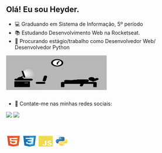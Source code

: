 ## Olá! Eu sou Heyder.

- 💻 Graduando em Sistema de Informação, 5º período
- 📚 Estudando Desenvolvimento Web na Rocketseat.
- 🔎 Procurando estágio/trabalho como Desenvolvedor Web/ Desenvolvedor Python

<a href="#">
    <img 
         src="https://github.com/lucasrmagalhaes/lucasrmagalhaes/blob/master/assets/days.gif" 
         align="center" 
         width="275px" 
         height="95px" 
         title="day++" 
         alt="Routine"
    >
</a>

##

- 📢 Contate-me nas minhas redes sociais:
<div>
  <a href = "mailto:contatohvestrela2002@gmail.com"><img src="https://img.shields.io/badge/-Gmail-%23333?style=for-the-badge&logo=gmail&logoColor=white" target="_blank"></a>
  <a href="https://www.linkedin.com/in/heyder-estrela-133171213/" target="_blank"><img src="https://img.shields.io/badge/-LinkedIn-%230077B5?style=for-the-badge&logo=linkedin&logoColor=white" target="_blank"></a>
</div>

##

<div style="display: inline_block"><br>
  <img align="center" alt="Heyder-HTML" height="30" width="40" src="https://raw.githubusercontent.com/devicons/devicon/master/icons/html5/html5-original.svg">
  <img align="center" alt="Heyder-CSS" height="30" width="40" src="https://raw.githubusercontent.com/devicons/devicon/master/icons/css3/css3-original.svg">
  <img align="center" alt="Heyder-Js" height="30" width="40" src="https://raw.githubusercontent.com/devicons/devicon/master/icons/javascript/javascript-plain.svg">
  <img align="center" alt="Heyder-Python" height="30" width="40" src="https://raw.githubusercontent.com/devicons/devicon/master/icons/python/python-original.svg">
</div>
